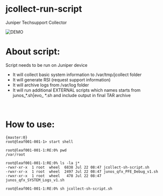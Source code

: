 # jcollect-run-script
Juniper Techsupport Collector


![DEMO](img/../jcollect-sh_1.png)


# About script:
Script needs to be run on Juniper device<br>
<ul>
<li>It will collect basic system information to /var/tmp/jcollect folder</li>
<li>It will generate RSI (request support information)</li>
<li>It will archive logs from /var/log folder</li>
<li>It will run additional EXTERNAL scripts which names starts from junos_*.sh|evo_ *.sh and include output in final TAR archive</li>
</ul>
<br>

# How to use:
```cli
{master:0}
root@leaf001-001-1> start shell

root@leaf001-001-1:RE:0% pwd
/var/root

root@leaf001-001-1:RE:0% ls -la j*
-rwxr-xr-x  1 root  wheel  6838 Jul 22 08:47 jcollect-sh-script.sh
-rwxr-xr-x  1 root  wheel  2497 Jul 22 08:47 junos_qfx_PFE_Debug_v1.sh
-rwxr-xr-x  1 root  wheel   478 Jul 22 08:47 junos_qfx_SYSTEM_Logs_v1.sh

root@leaf001-001-1:RE:0% sh jcollect-sh-script.sh
```